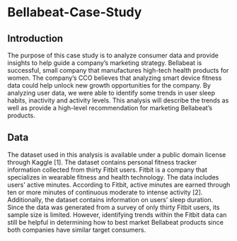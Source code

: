 # Bellabeat-Case-Study
## Introduction
The purpose of this case study is to analyze consumer data and provide insights to help guide a company’s marketing strategy.
Bellabeat is successful, small company that manufactures high-tech health products for women. 
The company’s CCO believes that analyzing smart device fitness data could help unlock new growth opportunities for the company. 
By analyzing user data, we were able to identify some trends in user sleep habits, inactivity and activity levels. 
This analysis will describe the trends as well as provide a high-level recommendation for marketing Bellabeat’s products.
## Data
The dataset used in this analysis is available under a public domain license through Kaggle [1]. 
The dataset contains personal fitness tracker information collected from thirty Fitbit users.
Fitbit is a company that specializes in wearable fitness and health technology. 
The data includes users’ active minutes. According to Fitbit, active minutes are earned through ten or more minutes of continuous moderate to intense activity [2].
Additionally, the dataset contains information on users’ sleep duration. 
Since the data was generated from a survey of only thirty Fitbit users, its sample size is limited.
However, identifying trends within the Fitbit data can still be helpful in determining how to best market Bellabeat products since both companies have similar target consumers.
